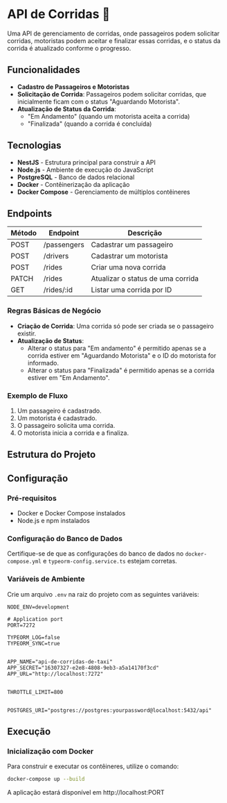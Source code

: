 # API de Corridas 🚗

Uma API de gerenciamento de corridas, onde passageiros podem solicitar corridas, motoristas podem aceitar e finalizar essas corridas, e o status da corrida é atualizado conforme o progresso.

## Funcionalidades

- **Cadastro de Passageiros e Motoristas**
- **Solicitação de Corrida**: Passageiros podem solicitar corridas, que inicialmente ficam com o status "Aguardando Motorista".
- **Atualização de Status da Corrida**:
  - "Em Andamento" (quando um motorista aceita a corrida)
  - "Finalizada" (quando a corrida é concluída)

## Tecnologias

- **NestJS** - Estrutura principal para construir a API
- **Node.js** - Ambiente de execução do JavaScript
- **PostgreSQL** - Banco de dados relacional
- **Docker** - Contêinerização da aplicação
- **Docker Compose** - Gerenciamento de múltiplos contêineres

## Endpoints

| Método | Endpoint      | Descrição                                  |
|--------|---------------|--------------------------------------------|
| POST   | /passengers   | Cadastrar um passageiro                    |
| POST   | /drivers      | Cadastrar um motorista                     |
| POST   | /rides        | Criar uma nova corrida                     |
| PATCH  | /rides        | Atualizar o status de uma corrida          |
| GET    | /rides/:id    | Listar uma corrida por ID                  |

### Regras Básicas de Negócio

- **Criação de Corrida**: Uma corrida só pode ser criada se o passageiro existir.
- **Atualização de Status**:
  - Alterar o status para "Em andamento" é permitido apenas se a corrida estiver em "Aguardando Motorista" e o ID do motorista for informado.
  - Alterar o status para "Finalizada" é permitido apenas se a corrida estiver em "Em Andamento".

### Exemplo de Fluxo

1. Um passageiro é cadastrado.
2. Um motorista é cadastrado.
3. O passageiro solicita uma corrida.
4. O motorista inicia a corrida e a finaliza.

## Estrutura do Projeto



## Configuração

### Pré-requisitos

- Docker e Docker Compose instalados
- Node.js e npm instalados

### Configuração do Banco de Dados

Certifique-se de que as configurações do banco de dados no `docker-compose.yml` e `typeorm-config.service.ts` estejam corretas.

### Variáveis de Ambiente

Crie um arquivo `.env` na raiz do projeto com as seguintes variáveis:

```plaintext
NODE_ENV=development

# Application port
PORT=7272

TYPEORM_LOG=false
TYPEORM_SYNC=true


APP_NAME="api-de-corridas-de-taxi"
APP_SECRET="16307327-e2e8-4808-9eb3-a5a14170f3cd"
APP_URL="http://localhost:7272"


THROTTLE_LIMIT=800


POSTGRES_URI="postgres://postgres:yourpassword@localhost:5432/api"

```


## Execução

### Inicialização com Docker

Para construir e executar os contêineres, utilize o comando:

```bash
docker-compose up --build
```
A aplicação estará disponível em http://localhost:PORT


